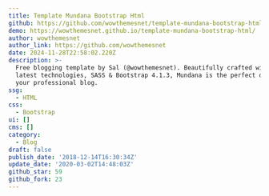 ```yaml
---
title: Template Mundana Bootstrap Html
github: https://github.com/wowthemesnet/template-mundana-bootstrap-html
demo: https://wowthemesnet.github.io/template-mundana-bootstrap-html/
author: wowthemesnet
author_link: https://github.com/wowthemesnet
date: 2024-11-28T22:58:02.220Z
description: >-
  Free blogging template by Sal (@wowthemesnet). Beautifully crafted with the
  latest technologies, SASS & Bootstrap 4.1.3, Mundana is the perfect design for
  your professional blog.
ssg:
  - HTML
css:
  - Bootstrap
ui: []
cms: []
category:
  - Blog
draft: false
publish_date: '2018-12-14T16:30:34Z'
update_date: '2020-03-02T14:48:03Z'
github_star: 59
github_fork: 23
---
```

